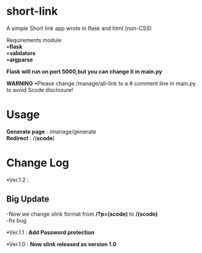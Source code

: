 # short-link
A simple Short link app wrote in flask and html (non-CSS)

Requirements module<br>
•**flask**<br>
•**validators**<br>
•**argparse**<br>

**Flask will run on port 5000,but you can change it in main.py**

**WARNING**
•Please change /manage/all-link to a # comment line in main.py to avoid Scode disclosure!

# Usage
**Generate page** : /manage/generate <br>
**Redirect** : /(**scode**)

# Change Log
•Ver.1.2 :
**<h2>Big Update</h2>**
-Now we change slink format from **/?p=(scode)** to **/(scode)<br>**
-fix bug<br>

•Ver.1.1 : **Add Password protection**<br>

•Ver.1.0 : **Now slink released as version 1.0**
